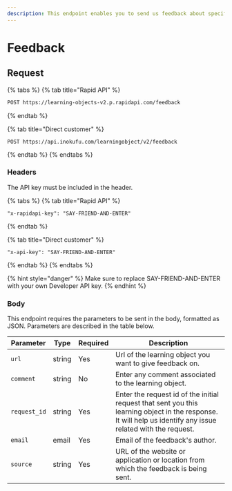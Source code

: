 ```yaml
---
description: This endpoint enables you to send us feedback about specific learning objects.
---
```


# Feedback

## Request

{% tabs %}
{% tab title="Rapid API" %}
```bash
POST https://learning-objects-v2.p.rapidapi.com/feedback
```
{% endtab %}

{% tab title="Direct customer" %}
```
POST https://api.inokufu.com/learningobject/v2/feedback
```
{% endtab %}
{% endtabs %}

### Headers

The API key must be included in the header.

{% tabs %}
{% tab title="Rapid API" %}
```
"x-rapidapi-key": "SAY-FRIEND-AND-ENTER"
```
{% endtab %}

{% tab title="Direct customer" %}
```
"x-api-key": "SAY-FRIEND-AND-ENTER"
```
{% endtab %}
{% endtabs %}

{% hint style="danger" %}
Make sure to replace SAY-FRIEND-AND-ENTER with your own Developer API key.
{% endhint %}

### Body

This endpoint requires the parameters to be sent in the body, formatted as JSON. Parameters are described in the table below.

| Parameter    | Type   | Required | Description                                                                                                                                                  |
| ------------ | ------ | -------- | ------------------------------------------------------------------------------------------------------------------------------------------------------------ |
| `url`        | string | Yes      | Url of the learning object you want to give feedback on.                                                                                                     |
| `comment`    | string | No       | Enter any comment associated to the learning object.                                                                                                         |
| `request_id` | string | Yes      | Enter the request id of the initial request that sent you this learning object in the response. It will help us identify any issue related with the request. |
| `email`      | email  | Yes      | Email of the feedback's author.                                                                                                                              |
| `source`     | string | Yes      | URL of the website or application or location from which the feedback is being sent.                                                                         |

